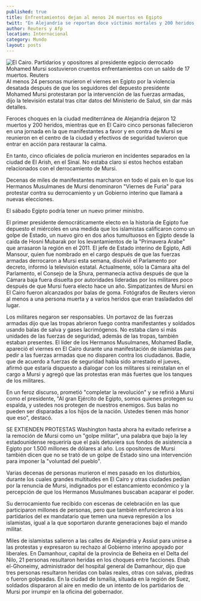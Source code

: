 ```yaml
---
published: true
title: Enfrentamientos dejan al menos 24 muertos en Egipto
twitt: "En Alejandría se reportan doce víctimas mortales y 200 heridos, la mayoría por armas de fuego. En El Cairo, las movilizaciones derivaron en una batalla a pedradas y por momentos se escucharon disparon."
author: Reuters y Afp
location: Internacional
category: Mundo
layout: posts
---
```


![El Cairo. Partidarios y opositores al presidente egipcio derrocado Mohamed Mursi sostuvieron cruentos enfrentamientos con un saldo de 17 muertos. Reuters](http://i.imgur.com/TQczVhVm.jpg)Al menos 24 personas murieron el viernes en Egipto por la violencia desatada después de que los seguidores del depuesto presidente Mohamed Mursi protestaran por la intervención de las fuerzas armadas, dijo la televisión estatal tras citar datos del Ministerio de Salud, sin dar más detalles.

Feroces choques en la ciudad mediterránea de Alejandría dejaron 12 muertos y 200 heridos, mientras que en El Cairo cinco personas fallecieron en una jornada en la que manifestantes a favor y en contra de Mursi se reunieron en el centro de la ciudad y efectivos de seguridad tuvieron que entrar en acción para restaurar la calma.

En tanto, cinco oficiales de policía murieron en incidentes separados en la ciudad de El Arish, en el Sinaí. No estaba claro si estos hechos estaban relacionados con el derrocamiento de Mursi.

Decenas de miles de manifestantes marcharon en todo el país en lo que los Hermanos Musulmanes de Mursi denominaron "Viernes de Furia" para protestar contra su derrocamiento y un Gobierno interino que llamará a nuevas elecciones.

El sábado Egipto podría tener un nuevo primer ministro.

El primer presidente democráticamente electo en la historia de Egipto fue depuesto el miércoles en una medida que los islamistas calificaron como un golpe de Estado, un nuevo giro en dos años tumultuosos en Egipto desde la caída de Hosni Mubarak por los levantamientos de la "Primavera Arabe" que arrasaron la región en el 2011. El jefe de Estado interino de Egipto, Adli Mansour, quien fue nombrado en el cargo después de que las fuerzas armadas derrocaron a Mursi esta semana, disolvió el Parlamento por decreto, informó la televisión estatal. Actualmente, sólo la Cámara alta del Parlamento, el Consejo de la Shura, permanecía activa después de que la Cámara baja fuera disuelta por autoridades lideradas por los militares poco después de que Mursi fuera electo hace un año. Simpatizantes de Mursi en El Cairo fueron alcanzados por balas de goma. Fotógrafos de Reuters vieron al menos a una persona muerta y a varios heridos que eran trasladados del lugar.

Los militares negaron ser responsables. Un portavoz de las fuerzas armadas dijo que las tropas abrieron fuego contra manifestantes y soldados usando balas de salva y gases lacrimógenos. No estaba claro si más unidades de las fuerzas de seguridad, además de las tropas, también estaban presentes. El líder de los Hermanos Musulmanes, Mohamed Badie, apareció el viernes en El Cairo durante una manifestación de islamistas para pedir a las fuerzas armadas que no disparen contra los ciudadanos. Badie, que de acuerdo a fuerzas de seguridad había sido arrestado el jueves, afirmó que estaría dispuesto a dialogar con los militares si reinstalan en el cargo a Mursi y agregó que las protestas eran más fuertes que los tanques de los militares.

En un feroz discurso, prometió "completar la revolución" y se refirió a Mursi como el presidente, "Al gran Ejército de Egipto, somos quienes protegen su espalda, y ustedes nos protegen de nuestros enemigos. Sus balas no pueden ser disparadas a los hijos de la nación. Ustedes tienen más honor que eso", destacó.

SE EXTIENDEN PROTESTAS Washington hasta ahora ha evitado referirse a la remoción de Mursi como un "golpe militar", una palabra que bajo la ley estadounidense requeriría que el país detuviera sus fondos de asistencia a Egipto por 1.500 millones de dólares al año. Los opositores de Mursi también dicen que no se trató de un golpe de Estado sino una intervención para imponer la "voluntad del pueblo".

Varias decenas de personas murieron el mes pasado en los disturbios, durante los cuales grandes multitudes en El Cairo y otras ciudades pedían por la renuncia de Mursi, indignados por el estancamiento económico y la percepción de que los Hermanos Musulmanes buscaban acaparar el poder.

Su derrocamiento fue recibido con escenas de celebración en las que participaron millones de personas, pero que también enfurecieron a los partidarios del ex mandatario que temen una nueva represión a los islamistas, igual a la que soportaron durante generaciones bajo el mando militar.

Miles de islamistas salieron a las calles de Alejandría y Assiut para unirse a las protestas y expresaron su rechazo al Gobierno interino apoyado por liberales. En Damanhour, capital de la provincia de Beheira en el Delta del Nilo, 21 personas resultaron heridas en los choques entre facciones. Ehab el-Ghoneimy, administrador del hospital general de Damanhour, dijo que tres personas resultaron heridas con balas reales, otras con salvas, piedras o fueron golpeadas. En la ciudad de Ismailia, situada en la región de Suez, soldados dispararon al aire en medio de un intento de los partidarios de Mursi por irrumpir en la oficina del gobernador.
